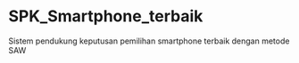# SPK_Smartphone_terbaik
Sistem pendukung keputusan pemilihan smartphone terbaik dengan metode SAW 
